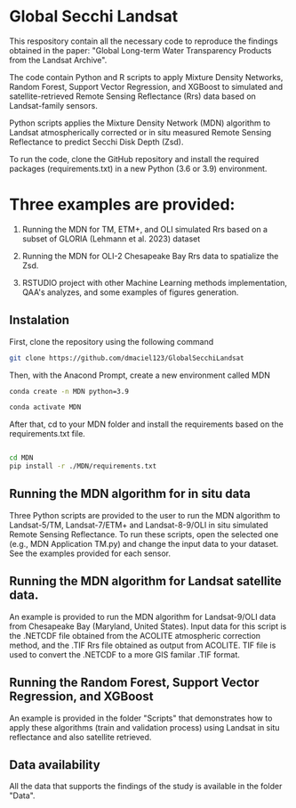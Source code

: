 # Global Secchi Landsat
 
This respository contain all the necessary code to reproduce the findings obtained in the paper: "Global Long-term Water Transparency Products from the Landsat Archive".

The code contain Python and R scripts to apply Mixture Density Networks, Random Forest, Support Vector Regression, and XGBoost to simulated and satellite-retrieved Remote Sensing Reflectance (Rrs) data based on Landsat-family sensors. 

Python scripts applies the Mixture Density Network (MDN) algorithm to Landsat atmospherically corrected or in situ measured Remote Sensing Reflectance to predict Secchi Disk Depth (Zsd). 

To run the code, clone the GitHub repository and install the required packages (requirements.txt) in a new Python (3.6 or 3.9) environment. 

# Three examples are provided:

1) Running the MDN for TM, ETM+, and OLI simulated Rrs based on a subset of GLORIA (Lehmann et al. 2023) dataset

2) Running the MDN for OLI-2 Chesapeake Bay Rrs data to spatialize the Zsd.
 
3) RSTUDIO project with other Machine Learning methods implementation, QAA's analyzes, and some examples of figures generation.

## Instalation 

First, clone the repository using the following command 

```sh
git clone https://github.com/dmaciel123/GlobalSecchiLandsat
```

Then, with the Anacond Prompt, create a new environment called MDN

```sh
conda create -n MDN python=3.9

conda activate MDN

```

After that, cd to your MDN folder and install the requirements based on the requirements.txt file. 

``` sh

cd MDN
pip install -r ./MDN/requirements.txt

```

## Running the MDN algorithm for in situ data

Three Python scripts are provided to the user to run the MDN algorithm to Landsat-5/TM, Landsat-7/ETM+ and Landsat-8-9/OLI in situ simulated Remote Sensing Reflectance. To run these scripts, open the selected one (e.g., MDN Application TM.py) and change the input data to your dataset. See the examples provided for each sensor. 

## Running the MDN algorithm for Landsat satellite data.

An example is provided to run the MDN algorithm for Landsat-9/OLI data from Chesapeake Bay (Maryland, United States). Input data for this script is the .NETCDF file obtained from the ACOLITE atmospheric correction method, and the .TIF Rrs file obtained as output from ACOLITE. TIF file is used to convert the .NETCDF to a more GIS familar .TIF format. 

## Running the Random Forest, Support Vector Regression, and XGBoost

An example is provided in the folder "Scripts" that demonstrates how to apply these algorithms (train and validation process) using Landsat in situ reflectance and also satellite retrieved. 

## Data availability

All the data that supports the findings of the study is available in the folder "Data". 
